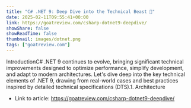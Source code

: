 ```yaml
---
title: "C# .NET 9: Deep Dive into the Technical Beast 🚀"
date: 2025-02-11T09:55:41+00:00
link: https://goatreview.com/csharp-dotnet9-deepdive/
showShare: false
showReadTime: false
thumbnail: images/dotnet.png
tags: ["goatreview.com"]
---
```

IntroductionC# .NET 9 continues to evolve, bringing significant technical improvements designed to optimize performance, simplify development, and adapt to modern architectures. Let's dive deep into the key technical elements of .NET 9, drawing from real-world cases and best practices inspired by detailed technical specifications (DTS).1. Architecture

- Link to article: https://goatreview.com/csharp-dotnet9-deepdive/